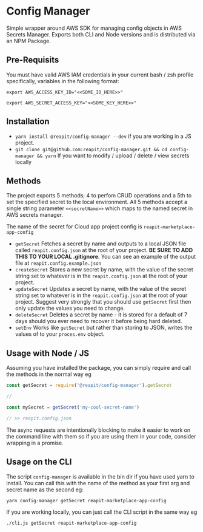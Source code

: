 # Config Manager

Simple wrapper around AWS SDK for managing config objects in AWS Secrets Manager. Exports both CLI and Node versions and is distributed via an NPM Package.

## Pre-Requisits

You must have valid AWS IAM credentials in your current bash / zsh profile specifically, variables in the following format:

`export AWS_ACCESS_KEY_ID="<<SOME_ID_HERE>>"`

`export AWS_SECRET_ACCESS_KEY="<<SOME_KEY_HERE>>"`

## Installation

* `yarn install @reapit/config-manager --dev` if you are working in a JS project.
* `git clone git@github.com:reapit/config-manager.git && cd config-manager && yarn` If you want to modify / upload / delete / view secrets locally

## Methods

The project exports 5 methods; 4 to perfom CRUD operations and a 5th to set the specified secret to the local environment. All 5 methods accept a single string parameter `<<secretName>>` which maps to the named secret in AWS secrets manager.

The name of the secret for Cloud app project config is `reapit-marketplace-app-config`

* `getSecret` Fetches a secret by name and outputs to a local JSON file called `reapit.config.json` at the root of your project. **BE SURE TO ADD THIS TO YOUR LOCAL .gitignore**. You can see an example of the output file at  `reapit.config.example.json`
* `createSecret` Stores a new secret by name, with the value of the secret string set to whatever is in the `reapit.config.json` at the root of your project.
* `updateSecret` Updates a secret by name, with the value of the secret string set to whatever is in the `reapit.config.json` at the root of your project. Suggest very strongly that you should use `getSecret` first then only update the values you need to change.
* `deleteSecret` Deletes a secret by name - it is stored for a default of 7 days should you ever need to recover it before being hard deleted.
* `setEnv` Works like `getSecret` but rather than storing to JSON, writes the values of to your `proces.env` object.

## Usage with Node / JS

Assuming you have installed the package, you can simply require and call the methods in the normal way eg

```javascript
const getSecret = require('@reapit/config-manager').getSecret

//

const mySecret = getSecret('my-cool-secret-name')

// >> reapit.config.json
```

The async requests are intentionally blocking to make it easier to work on the command line with them so if you are using them in your code, consider wrapping in a promise.

## Usage on the CLI

The script `config-manager` is available in the bin dir if you have used yarn to install. You can call this with the name of the method as your first arg and secret name as the second eg:

`yarn config-manager getSecret reapit-marketplace-app-config`

If you are working locally, you can just call the CLI script in the same way eg

`./cli.js getSecret reapit-marketplace-app-config`

